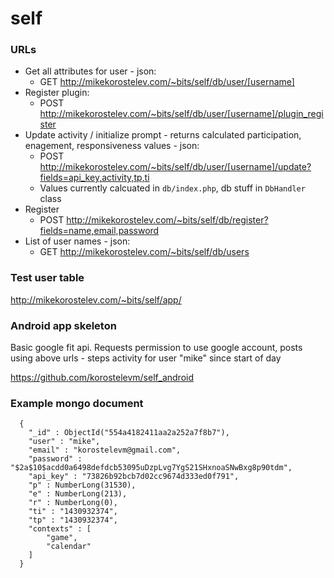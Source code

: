 # self


### URLs
* Get all attributes for user - json:
    * GET http://mikekorostelev.com/~bits/self/db/user/[username]   
* Register plugin:
    * POST http://mikekorostelev.com/~bits/self/db/user/[username]/plugin_register
* Update activity / initialize prompt - returns calculated participation, enagement, responsiveness values - json:
    * POST http://mikekorostelev.com/~bits/self/db/user/[username]/update?fields=api_key,activity,tp,ti
    * Values currently calcuated in `db/index.php`, db stuff in `DbHandler` class
* Register
    * POST http://mikekorostelev.com/~bits/self/db/register?fields=name,email,password
* List of user names - json:
    * GET http://mikekorostelev.com/~bits/self/db/users

### Test user table
http://mikekorostelev.com/~bits/self/app/

### Android app skeleton
Basic google fit api. Requests permission to use google account, posts using above urls - steps activity for user "mike" since start of day

https://github.com/korostelevm/self_android

### Example mongo document
      {
      	"_id" : ObjectId("554a4182411aa2a252a7f8b7"),
      	"user" : "mike",
      	"email" : "korostelevm@gmail.com",
      	"password" : "$2a$10$acdd0a6498defdcb53095uDzpLvg7YgS21SHxnoaSNwBxg8p90tdm",
      	"api_key" : "73826b92bcb7d02cc9674d333ed0f791",
      	"p" : NumberLong(31530),
      	"e" : NumberLong(213),
      	"r" : NumberLong(0),
      	"ti" : "1430932374",
      	"tp" : "1430932374",
      	"contexts" : [
      		"game",
      		"calendar"
      	]
      }
